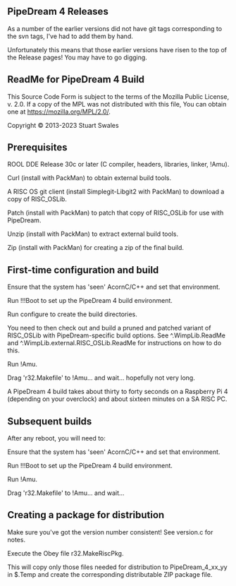 PipeDream 4 Releases
--------------------

As a number of the earlier versions did not have git tags corresponding to the svn tags, I've had to add them by hand.

Unfortunately this means that those earlier versions have risen to the top of the Release pages! You may have to go digging.


ReadMe for PipeDream 4 Build
----------------------------

This Source Code Form is subject to the terms of the Mozilla Public
License, v. 2.0. If a copy of the MPL was not distributed with this
file, You can obtain one at https://mozilla.org/MPL/2.0/.

Copyright © 2013-2023 Stuart Swales


Prerequisites
-------------

ROOL DDE Release 30c or later (C compiler, headers, libraries, linker, !Amu).

Curl (install with PackMan) to obtain external build tools.

A RISC OS git client (install Simplegit-Libgit2 with PackMan) to download a copy of RISC_OSLib.

Patch (install with PackMan) to patch that copy of RISC_OSLib for use with
PipeDream.

Unzip (install with PackMan) to extract external build tools.

Zip (install with PackMan) for creating a zip of the final build.


First-time configuration and build
----------------------------------

Ensure that the system has 'seen' AcornC/C++ and set that environment.

Run !!!Boot to set up the PipeDream 4 build environment.

Run configure to create the build directories.

You need to then check out and build a pruned and patched variant of
RISC_OSLib with PipeDream-specific build options. See ^.WimpLib.ReadMe and
^.WimpLib.external.RISC_OSLib.ReadMe for instructions on how to do this.

Run !Amu.

Drag 'r32.Makefile' to !Amu... and wait... hopefully not very long.

A PipeDream 4 build takes about thirty to forty seconds on a Raspberry Pi 4
(depending on your overclock) and about sixteen minutes on a SA RISC PC.


Subsequent builds
-----------------

After any reboot, you will need to:

Ensure that the system has 'seen' AcornC/C++ and set that environment.

Run !!!Boot to set up the PipeDream 4 build environment.

Run !Amu.

Drag 'r32.Makefile' to !Amu... and wait...


Creating a package for distribution
----------------------------------- 

Make sure you've got the version number consistent! See version.c for notes.

Execute the Obey file r32.MakeRiscPkg.

This will copy only those files needed for distribution to PipeDream_4_xx_yy
in $.Temp and create the corresponding distributable ZIP package file.
